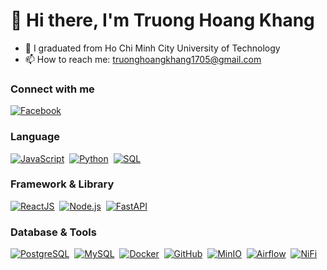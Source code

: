 # 👋 Hi there, I'm Truong Hoang Khang

- 🔭 I graduated from Ho Chi Minh City University of Technology
- 📫 How to reach me: truonghoangkhang1705@gmail.com

### Connect with me
[![Facebook](https://cdn-icons-png.flaticon.com/512/145/145802.png)](https://www.facebook.com/bon.ne.1705)

### Language
[![JavaScript](https://cdn-icons-png.flaticon.com/512/5968/5968292.png)](https://www.javascript.com/)&nbsp;
[![Python](https://cdn-icons-png.flaticon.com/512/5968/5968350.png)](https://www.python.org/)&nbsp;
[![SQL](https://cdn-icons-png.flaticon.com/512/919/919836.png)](https://www.w3schools.com/sql/)

### Framework & Library
[![ReactJS](https://cdn-icons-png.flaticon.com/512/919/919851.png)](https://reactjs.org/)&nbsp;
[![Node.js](https://cdn-icons-png.flaticon.com/512/919/919825.png)](https://nodejs.org/)&nbsp;
[![FastAPI](https://cdn-icons-png.flaticon.com/512/5968/5968672.png)](https://fastapi.tiangolo.com/)

### Database & Tools
[![PostgreSQL](https://cdn-icons-png.flaticon.com/512/5968/5968342.png)](https://www.postgresql.org/)&nbsp;
[![MySQL](https://cdn-icons-png.flaticon.com/512/5968/5968313.png)](https://www.mysql.com/)&nbsp;
[![Docker](https://cdn-icons-png.flaticon.com/512/919/919853.png)](https://www.docker.com/)&nbsp;
[![GitHub](https://cdn-icons-png.flaticon.com/512/25/25231.png)](https://github.com/)&nbsp;
[![MinIO](https://cdn-icons-png.flaticon.com/512/919/919847.png)](https://min.io/)&nbsp;
[![Airflow](https://cdn-icons-png.flaticon.com/512/919/919836.png)](https://airflow.apache.org/)&nbsp;
[![NiFi](https://cdn-icons-png.flaticon.com/512/919/919844.png)](https://nifi.apache.org/)
